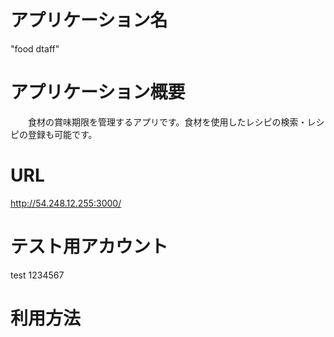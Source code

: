 # アプリケーション名
 "food dtaff"
# アプリケーション概要
　　食材の賞味期限を管理するアプリです。食材を使用したレシピの検索・レシピの登録も可能です。
# URL
 http://54.248.12.255:3000/
# テスト用アカウント
  test
  1234567
# 利用方法

